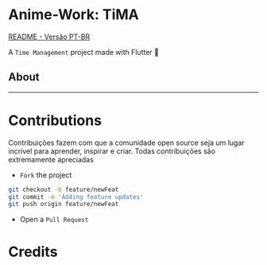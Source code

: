 # Anime-Work: TiMA

[README - Versão PT-BR](README.md)

A `Time Management` project made with Flutter 💙

## About
---

# Contributions

Contribuições fazem com que a comunidade open source seja um lugar incrível para aprender, inspirar e criar. Todas contribuições são extremamente apreciadas

- `Fork` the project
```bash
git checkout -b feature/newFeat
git commit -m 'Adding feature updates'
git push origin feature/newFeat
```
- Open a `Pull Request`


# Credits